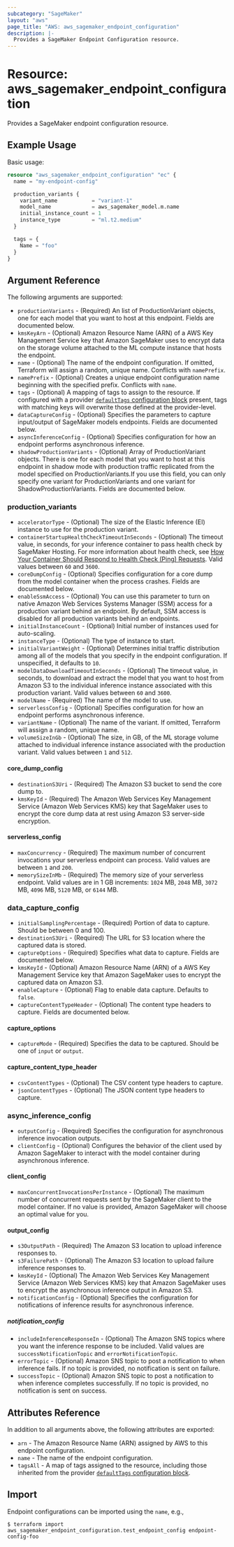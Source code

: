```yaml
---
subcategory: "SageMaker"
layout: "aws"
page_title: "AWS: aws_sagemaker_endpoint_configuration"
description: |-
  Provides a SageMaker Endpoint Configuration resource.
---
```


# Resource: aws_sagemaker_endpoint_configuration

Provides a SageMaker endpoint configuration resource.

## Example Usage

Basic usage:

```terraform
resource "aws_sagemaker_endpoint_configuration" "ec" {
  name = "my-endpoint-config"

  production_variants {
    variant_name           = "variant-1"
    model_name             = aws_sagemaker_model.m.name
    initial_instance_count = 1
    instance_type          = "ml.t2.medium"
  }

  tags = {
    Name = "foo"
  }
}
```

## Argument Reference

The following arguments are supported:

* `productionVariants` - (Required) An list of ProductionVariant objects, one for each model that you want to host at this endpoint. Fields are documented below.
* `kmsKeyArn` - (Optional) Amazon Resource Name (ARN) of a AWS Key Management Service key that Amazon SageMaker uses to encrypt data on the storage volume attached to the ML compute instance that hosts the endpoint.
* `name` - (Optional) The name of the endpoint configuration. If omitted, Terraform will assign a random, unique name. Conflicts with `namePrefix`.
* `namePrefix` - (Optional) Creates a unique endpoint configuration name beginning with the specified prefix. Conflicts with `name`.
* `tags` - (Optional) A mapping of tags to assign to the resource. If configured with a provider [`defaultTags` configuration block](https://registry.terraform.io/providers/hashicorp/aws/latest/docs#default_tags-configuration-block) present, tags with matching keys will overwrite those defined at the provider-level.
* `dataCaptureConfig` - (Optional) Specifies the parameters to capture input/output of SageMaker models endpoints. Fields are documented below.
* `asyncInferenceConfig` - (Optional) Specifies configuration for how an endpoint performs asynchronous inference.
* `shadowProductionVariants` - (Optional) Array of ProductionVariant objects. There is one for each model that you want to host at this endpoint in shadow mode with production traffic replicated from the model specified on ProductionVariants.If you use this field, you can only specify one variant for ProductionVariants and one variant for ShadowProductionVariants. Fields are documented below.

### production_variants

* `acceleratorType` - (Optional) The size of the Elastic Inference (EI) instance to use for the production variant.
* `containerStartupHealthCheckTimeoutInSeconds` - (Optional) The timeout value, in seconds, for your inference container to pass health check by SageMaker Hosting. For more information about health check, see [How Your Container Should Respond to Health Check (Ping) Requests](https://docs.aws.amazon.com/sagemaker/latest/dg/your-algorithms-inference-code.html#your-algorithms-inference-algo-ping-requests). Valid values between `60` and `3600`.
* `coreDumpConfig` - (Optional) Specifies configuration for a core dump from the model container when the process crashes. Fields are documented below.
* `enableSsmAccess` - (Optional) You can use this parameter to turn on native Amazon Web Services Systems Manager (SSM) access for a production variant behind an endpoint. By default, SSM access is disabled for all production variants behind an endpoints.
* `initialInstanceCount` - (Optional) Initial number of instances used for auto-scaling.
* `instanceType` - (Optional)  The type of instance to start.
* `initialVariantWeight` - (Optional) Determines initial traffic distribution among all of the models that you specify in the endpoint configuration. If unspecified, it defaults to `10`.
* `modelDataDownloadTimeoutInSeconds` - (Optional) The timeout value, in seconds, to download and extract the model that you want to host from Amazon S3 to the individual inference instance associated with this production variant. Valid values between `60` and `3600`.
* `modelName` - (Required) The name of the model to use.
* `serverlessConfig` - (Optional) Specifies configuration for how an endpoint performs asynchronous inference.
* `variantName` - (Optional) The name of the variant. If omitted, Terraform will assign a random, unique name.
* `volumeSizeInGb` - (Optional) The size, in GB, of the ML storage volume attached to individual inference instance associated with the production variant. Valid values between `1` and `512`.

#### core_dump_config

* `destinationS3Uri` - (Required) The Amazon S3 bucket to send the core dump to.
* `kmsKeyId` - (Required) The Amazon Web Services Key Management Service (Amazon Web Services KMS) key that SageMaker uses to encrypt the core dump data at rest using Amazon S3 server-side encryption.

#### serverless_config

* `maxConcurrency` - (Required) The maximum number of concurrent invocations your serverless endpoint can process. Valid values are between `1` and `200`.
* `memorySizeInMb` - (Required) The memory size of your serverless endpoint. Valid values are in 1 GB increments: `1024` MB, `2048` MB, `3072` MB, `4096` MB, `5120` MB, or `6144` MB.

### data_capture_config

* `initialSamplingPercentage` - (Required) Portion of data to capture. Should be between 0 and 100.
* `destinationS3Uri` - (Required) The URL for S3 location where the captured data is stored.
* `captureOptions` - (Required) Specifies what data to capture. Fields are documented below.
* `kmsKeyId` - (Optional) Amazon Resource Name (ARN) of a AWS Key Management Service key that Amazon SageMaker uses to encrypt the captured data on Amazon S3.
* `enableCapture` - (Optional) Flag to enable data capture. Defaults to `false`.
* `captureContentTypeHeader` - (Optional) The content type headers to capture. Fields are documented below.

#### capture_options

* `captureMode` - (Required) Specifies the data to be captured. Should be one of `input` or `output`.

#### capture_content_type_header

* `csvContentTypes` - (Optional) The CSV content type headers to capture.
* `jsonContentTypes` - (Optional) The JSON content type headers to capture.

### async_inference_config

* `outputConfig` - (Required) Specifies the configuration for asynchronous inference invocation outputs.
* `clientConfig` - (Optional) Configures the behavior of the client used by Amazon SageMaker to interact with the model container during asynchronous inference.

#### client_config

* `maxConcurrentInvocationsPerInstance` - (Optional) The maximum number of concurrent requests sent by the SageMaker client to the model container. If no value is provided, Amazon SageMaker will choose an optimal value for you.

#### output_config

* `s3OutputPath` - (Required) The Amazon S3 location to upload inference responses to.
* `s3FailurePath` - (Optional) The Amazon S3 location to upload failure inference responses to.
* `kmsKeyId` - (Optional) The Amazon Web Services Key Management Service (Amazon Web Services KMS) key that Amazon SageMaker uses to encrypt the asynchronous inference output in Amazon S3.
* `notificationConfig` - (Optional) Specifies the configuration for notifications of inference results for asynchronous inference.

##### notification_config

* `includeInferenceResponseIn` - (Optional) The Amazon SNS topics where you want the inference response to be included. Valid values are `successNotificationTopic` and `errorNotificationTopic`.
* `errorTopic` - (Optional) Amazon SNS topic to post a notification to when inference fails. If no topic is provided, no notification is sent on failure.
* `successTopic` - (Optional) Amazon SNS topic to post a notification to when inference completes successfully. If no topic is provided, no notification is sent on success.

## Attributes Reference

In addition to all arguments above, the following attributes are exported:

* `arn` - The Amazon Resource Name (ARN) assigned by AWS to this endpoint configuration.
* `name` - The name of the endpoint configuration.
* `tagsAll` - A map of tags assigned to the resource, including those inherited from the provider [`defaultTags` configuration block](https://registry.terraform.io/providers/hashicorp/aws/latest/docs#default_tags-configuration-block).

## Import

Endpoint configurations can be imported using the `name`, e.g.,

```
$ terraform import aws_sagemaker_endpoint_configuration.test_endpoint_config endpoint-config-foo
```

<!-- cache-key: cdktf-0.17.0-pre.15 input-06709fbaa73251ae0cef2c7516b97ce82c66426e7d313922875f883cbf9176fc -->